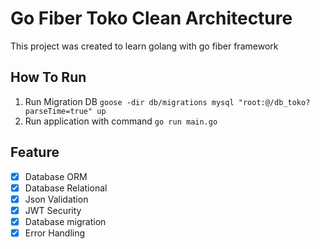 # Go Fiber Toko Clean Architecture

This project was created to learn golang with go fiber framework

## How To Run

1. Run Migration DB `goose -dir db/migrations mysql "root:@/db_toko?parseTime=true" up`
2. Run application with command `go run main.go`

## Feature

- [x] Database ORM
- [x] Database Relational
- [x] Json Validation
- [x] JWT Security
- [x] Database migration
- [x] Error Handling

